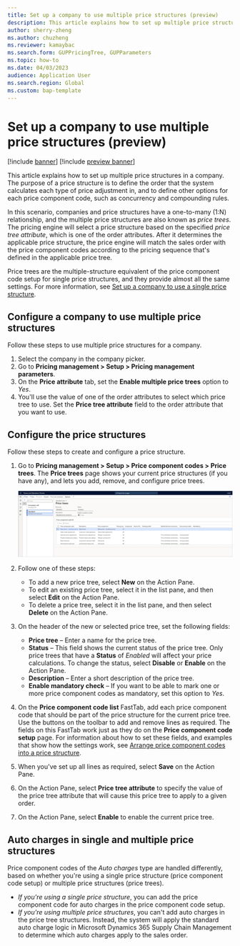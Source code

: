 ```yaml
---
title: Set up a company to use multiple price structures (preview)
description: This article explains how to set up multiple price structures in a company.
author: sherry-zheng
ms.author: chuzheng
ms.reviewer: kamaybac
ms.search.form: GUPPricingTree, GUPParameters
ms.topic: how-to
ms.date: 04/03/2023
audience: Application User
ms.search.region: Global
ms.custom: bap-template
---
```


# Set up a company to use multiple price structures (preview)

[!include [banner](../includes/banner.md)]
[!include [preview banner](../includes/preview-banner.md)]
<!-- KFM: Preview until further notice -->

This article explains how to set up multiple price structures in a company. The purpose of a price structure is to define the order that the system calculates each type of price adjustment in, and to define other options for each price component code, such as concurrency and compounding rules.

In this scenario, companies and price structures have a one-to-many (1:N) relationship, and the multiple price structures are also known as *price trees*. The pricing engine will select a price structure based on the specified *price tree attribute*, which is one of the order attributes. After it determines the applicable price structure, the price engine will match the sales order with the price component codes according to the pricing sequence that's defined in the applicable price tree.

Price trees are the multiple-structure equivalent of the price component code setup for single price structures, and they provide almost all the same settings. For more information, see [Set up a company to use a single price structure](price-structure-single.md).

## Configure a company to use multiple price structures

Follow these steps to use multiple price structures for a company.

1. Select the company in the company picker.
1. Go to **Pricing management \> Setup \> Pricing management parameters**.
1. On the **Price attribute** tab, set the **Enable multiple price trees** option to *Yes*.
1. You'll use the value of one of the order attributes to select which price tree to use. Set the **Price tree attribute** field to the order attribute that you want to use.

## Configure the price structures

Follow these steps to create and configure a price structure.

1. Go to **Pricing management \> Setup \> Price component codes \> Price trees**. The **Price trees** page shows your current price structures (if you have any), and lets you add, remove, and configure price trees.

    [<img src="media/price-trees-setup.png" alt="Current price structures on the Price trees page." title="Current price structures on the Price trees page" width="720" />](media/price-trees-setup.png#lightbox)

1. Follow one of these steps:

    - To add a new price tree, select **New** on the Action Pane.
    - To edit an existing price tree, select it in the list pane, and then select **Edit** on the Action Pane.
    - To delete a price tree, select it in the list pane, and then select **Delete** on the Action Pane.

1. On the header of the new or selected price tree, set the following fields:

    - **Price tree** – Enter a name for the price tree.
    - **Status** – This field shows the current status of the price tree. Only price trees that have a **Status** of *Enabled* will affect your price calculations. To change the status, select **Disable** or **Enable** on the Action Pane.
    - **Description** – Enter a short description of the price tree.
    - **Enable mandatory check** – If you want to be able to mark one or more price component codes as mandatory, set this option to *Yes*.

1. On the **Price component code list** FastTab, add each price component code that should be part of the price structure for the current price tree. Use the buttons on the toolbar to add and remove lines as required. The fields on this FastTab work just as they do on the **Price component code setup** page. For information about how to set these fields, and examples that show how the settings work, see [Arrange price component codes into a price structure](price-structure-details.md).
1. When you've set up all lines as required, select **Save** on the Action Pane.
1. On the Action Pane, select **Price tree attribute** to specify the value of the price tree attribute that will cause this price tree to apply to a given order.
1. On the Action Pane, select **Enable** to enable the current price tree.

## Auto charges in single and multiple price structures

Price component codes of the *Auto charges* type are handled differently, based on whether you're using a single price structure (price component code setup) or multiple price structures (price trees).

- *If you're using a single price structure*, you can add the price component code for auto charges in the price component code setup.
- *If you're using multiple price structures*, you can't add auto charges in the price tree structures. Instead, the system will apply the standard auto charge logic in Microsoft Dynamics 365 Supply Chain Management to determine which auto charges apply to the sales order.

